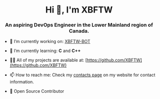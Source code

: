<h1 align="center">Hi 👋, I'm XBFTW</h1>
<h3 align="center">An aspiring DevOps Engineer in the Lower Mainland region of Canada.</h3>

- 🔭 I’m currently working on: [XBFTW-BOT](https://github.com/XBFTW/XBFTW-BOT)

- 🌱 I’m currently learning: **C** and **C++**

- 👨‍💻 All of my projects are available at: [https://github.com/XBFTW](https://github.com/XBFTW)

- 📫 How to reach me: Check my [contacts page](https://uttamsharma.com) on my website for contact information.

- 🕺 Open Source Contributor 
